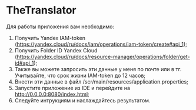 # TheTranslator
Для работы приложения вам необходимо:
1. Получить Yandex IAM-token (https://yandex.cloud/ru/docs/iam/operations/iam-token/create#api_1);
2. Получить Folder ID Yandex Cloud (https://yandex.cloud/ru/docs/resource-manager/operations/folder/get-id#api_1);
3. Также вы можете запросить эти данные у меня по почте или в тг. Учитывайте, что срок жизни IAM-token до 12 часов;
4. Внести эти данные в файл /scr/main/resources/application.properties;
5. Запустите приложение из IDE и перейдите на http://0.0.0.0:8080/index.html;
6. Следуйте интрукциям и наслаждайтесь результатом.
